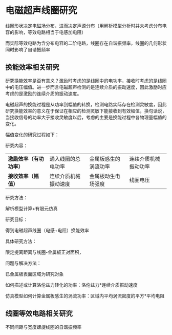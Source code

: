 # 电磁超声线圈研究

线圈形状决定电磁场分布，进而决定声源分布（用解析模型分析时并未考虑分布电容的影响，等效电路相当于电感加电阻）

而实际等效电路为含分布电容的二阶电路，线圈存在自谐振频率，线圈的几何形状同时影响了自谐振频率

## 换能效率相关研究

研究换能效率是否有意义？激励时考虑的是线圈中的电功率，接收时考虑的是线圈中的电压幅值。进一步而言电磁超声检测的是连续介质的振动速度，因此激励时应考虑的是激励的连续介质的振动速度。

电磁超声的换能过程是从功率到幅值的转换，检测电路实际存在检测灵敏度，因此研究换能效率的意义在于保证在相应的检测灵敏下能接收到有效幅值，换句话说，当接收信号的功率大于接收灵敏度以后，考虑的主要是换能过程中各物理量幅值的变化。

幅值变化的研究过程如下：

研究内容：

|                                |                      |                      |                      |
| ------------------------------ | -------------------- | -------------------- | -------------------- |
| **激励效率（有功功率）** | 通入线圈的总电功率   | 金属板感生的涡流功率 | 连续介质机械振动功率 |
| **接收效率（幅值）**     | 连续介质机械振动速度 | 金属板动生电场强度   | 线圈电压             |

研究方法：

解析模型计算+有限元仿真

研究目标：

得到电磁超声线圈（电感+电阻）换能效率

具体研究方法：

限定提离距离与线圈-金属板正对面积，

问题与解决方法：

已金属板表面区域为研究对象

如何描述或计算洛伦兹力转化的功率：洛伦兹力*连续介质振动速度

仿真模型如何计算金属板感生的涡流功率：区域内平均涡流密度的平方*平均电阻

## 线圈等效电路相关研究

不同间距与宽度螺旋线圈的自谐振频率
